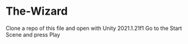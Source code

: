 # The-Wizard
Clone a repo of this file and open with Unity 2021.1.21f1
Go to the Start Scene and press Play
